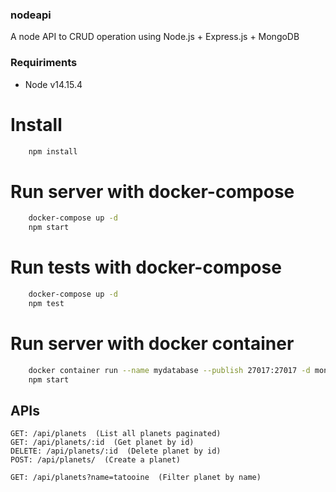 ### nodeapi
A node API to CRUD operation using Node.js + Express.js + MongoDB

### Requiriments
- Node v14.15.4

# Install
```bash 
    npm install
```

# Run server with docker-compose
```bash 
    docker-compose up -d
    npm start
```

# Run tests with docker-compose
```bash 
    docker-compose up -d
    npm test
```

# Run server with docker container
```bash 
    docker container run --name mydatabase --publish 27017:27017 -d mongo 
    npm start
```

## APIs
```
GET: /api/planets  (List all planets paginated)
GET: /api/planets/:id  (Get planet by id)
DELETE: /api/planets/:id  (Delete planet by id)
POST: /api/planets/  (Create a planet)

GET: /api/planets?name=tatooine  (Filter planet by name)
```

